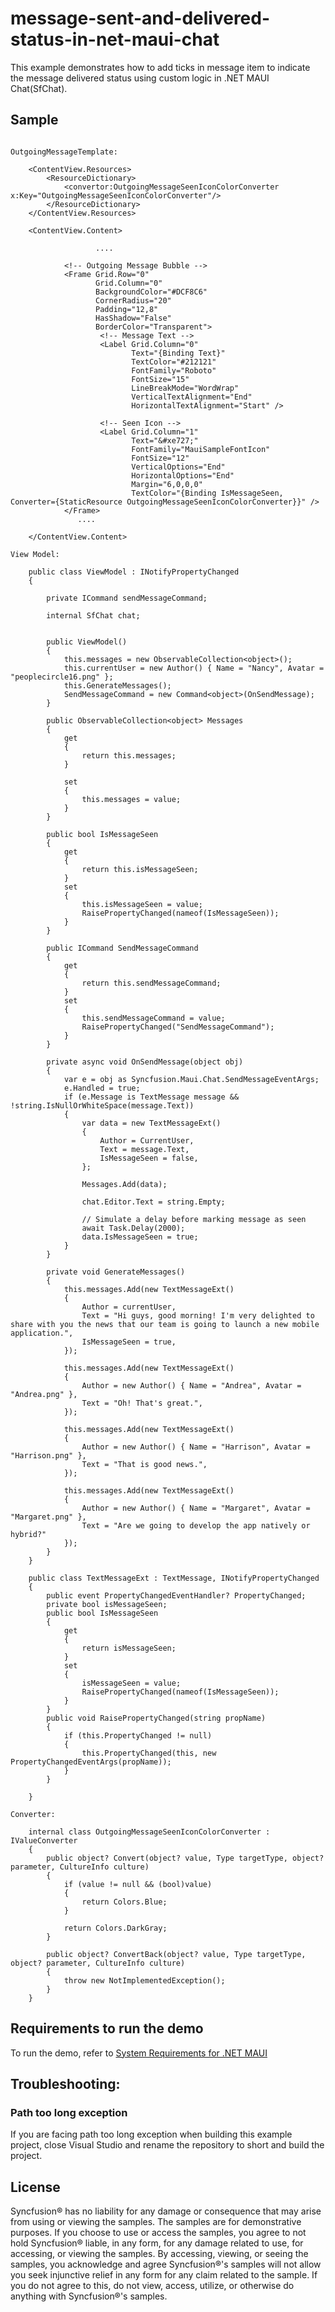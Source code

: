 # message-sent-and-delivered-status-in-net-maui-chat
This example demonstrates how to add ticks in message item to indicate the message delivered status using custom logic in .NET MAUI Chat(SfChat).

## Sample

```xaml

OutgoingMessageTemplate: 

    <ContentView.Resources>
        <ResourceDictionary>
            <convertor:OutgoingMessageSeenIconColorConverter x:Key="OutgoingMessageSeenIconColorConverter"/>
        </ResourceDictionary>
    </ContentView.Resources>
    
    <ContentView.Content>

                   ....

            <!-- Outgoing Message Bubble -->
            <Frame Grid.Row="0"
                   Grid.Column="0"
                   BackgroundColor="#DCF8C6"
                   CornerRadius="20"
                   Padding="12,8"
                   HasShadow="False"
                   BorderColor="Transparent">
                    <!-- Message Text -->
                    <Label Grid.Column="0"
                           Text="{Binding Text}"
                           TextColor="#212121"
                           FontFamily="Roboto"
                           FontSize="15"
                           LineBreakMode="WordWrap"
                           VerticalTextAlignment="End"
                           HorizontalTextAlignment="Start" />

                    <!-- Seen Icon -->
                    <Label Grid.Column="1"
                           Text="&#xe727;"
                           FontFamily="MauiSampleFontIcon"
                           FontSize="12"
                           VerticalOptions="End"
                           HorizontalOptions="End"
                           Margin="6,0,0,0"
                           TextColor="{Binding IsMessageSeen, Converter={StaticResource OutgoingMessageSeenIconColorConverter}}" />
            </Frame>
               ....

    </ContentView.Content>

View Model:

    public class ViewModel : INotifyPropertyChanged
    {
    
        private ICommand sendMessageCommand;

        internal SfChat chat;


        public ViewModel()
        {
            this.messages = new ObservableCollection<object>();
            this.currentUser = new Author() { Name = "Nancy", Avatar = "peoplecircle16.png" };
            this.GenerateMessages();
            SendMessageCommand = new Command<object>(OnSendMessage);
        }

        public ObservableCollection<object> Messages
        {
            get
            {
                return this.messages;
            }

            set
            {
                this.messages = value;
            }
        }

        public bool IsMessageSeen
        {
            get
            {
                return this.isMessageSeen;
            }
            set
            {
                this.isMessageSeen = value;
                RaisePropertyChanged(nameof(IsMessageSeen));
            }
        }

        public ICommand SendMessageCommand
        {
            get
            {
                return this.sendMessageCommand;
            }
            set
            {
                this.sendMessageCommand = value;
                RaisePropertyChanged("SendMessageCommand");
            }
        }

        private async void OnSendMessage(object obj)
        {
            var e = obj as Syncfusion.Maui.Chat.SendMessageEventArgs;
            e.Handled = true;
            if (e.Message is TextMessage message && !string.IsNullOrWhiteSpace(message.Text))
            {
                var data = new TextMessageExt()
                {
                    Author = CurrentUser,
                    Text = message.Text,
                    IsMessageSeen = false,
                };

                Messages.Add(data);

                chat.Editor.Text = string.Empty;

                // Simulate a delay before marking message as seen
                await Task.Delay(2000);
                data.IsMessageSeen = true;
            }
        }

        private void GenerateMessages()
        {
            this.messages.Add(new TextMessageExt()
            {
                Author = currentUser,
                Text = "Hi guys, good morning! I'm very delighted to share with you the news that our team is going to launch a new mobile application.",
                IsMessageSeen = true,
            });

            this.messages.Add(new TextMessageExt()
            {
                Author = new Author() { Name = "Andrea", Avatar = "Andrea.png" },
                Text = "Oh! That's great.",
            });

            this.messages.Add(new TextMessageExt()
            {
                Author = new Author() { Name = "Harrison", Avatar = "Harrison.png" },
                Text = "That is good news.",
            });

            this.messages.Add(new TextMessageExt()
            {
                Author = new Author() { Name = "Margaret", Avatar = "Margaret.png" },
                Text = "Are we going to develop the app natively or hybrid?"
            });
        }
    }

    public class TextMessageExt : TextMessage, INotifyPropertyChanged
    {
        public event PropertyChangedEventHandler? PropertyChanged;
        private bool isMessageSeen;
        public bool IsMessageSeen
        {
            get
            {
                return isMessageSeen;
            }
            set
            {
                isMessageSeen = value;
                RaisePropertyChanged(nameof(IsMessageSeen));
            }
        }
        public void RaisePropertyChanged(string propName)
        {
            if (this.PropertyChanged != null)
            {
                this.PropertyChanged(this, new PropertyChangedEventArgs(propName));
            }
        }

    }
    
Converter:

    internal class OutgoingMessageSeenIconColorConverter : IValueConverter
    {
        public object? Convert(object? value, Type targetType, object? parameter, CultureInfo culture)
        {
            if (value != null && (bool)value)
            {
                return Colors.Blue;
            }

            return Colors.DarkGray;
        }

        public object? ConvertBack(object? value, Type targetType, object? parameter, CultureInfo culture)
        {
            throw new NotImplementedException();
        }
    }

```
## Requirements to run the demo

To run the demo, refer to [System Requirements for .NET MAUI](https://help.syncfusion.com/maui/system-requirements)

## Troubleshooting:
### Path too long exception

If you are facing path too long exception when building this example project, close Visual Studio and rename the repository to short and build the project.

## License

Syncfusion® has no liability for any damage or consequence that may arise from using or viewing the samples. The samples are for demonstrative purposes. If you choose to use or access the samples, you agree to not hold Syncfusion® liable, in any form, for any damage related to use, for accessing, or viewing the samples. By accessing, viewing, or seeing the samples, you acknowledge and agree Syncfusion®'s samples will not allow you seek injunctive relief in any form for any claim related to the sample. If you do not agree to this, do not view, access, utilize, or otherwise do anything with Syncfusion®'s samples.
